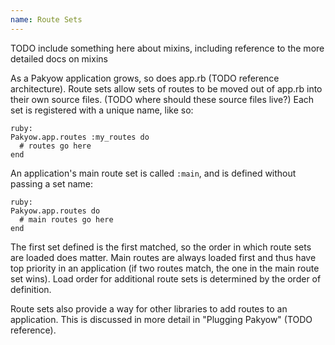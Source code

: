```yaml
---
name: Route Sets
---
```


TODO include something here about mixins, including reference to the more detailed docs on mixins

As a Pakyow application grows, so does app.rb (TODO reference architecture). Route sets allow sets of routes to be moved out of app.rb into their own source files. (TODO where should these source files live?) Each set is registered with a unique name, like so:

    ruby:
    Pakyow.app.routes :my_routes do
      # routes go here
    end

An application's main route set is called `:main`, and is defined without passing a set name:

    ruby:
    Pakyow.app.routes do
      # main routes go here
    end

The first set defined is the first matched, so the order in which route sets are loaded does matter. Main routes are always loaded first and thus have top priority in an application (if two routes match, the one in the main route set wins). Load order for additional route sets is determined by the order of definition.

Route sets also provide a way for other libraries to add routes to an application. This is discussed in more detail in "Plugging Pakyow" (TODO reference).
